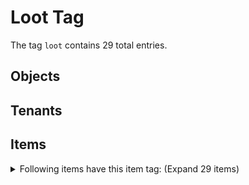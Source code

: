 # Loot Tag

The tag `loot` contains 29 total entries.

## Objects

## Tenants

## Items

<details markdown="1"><summary>Following items have this item tag: (Expand 29 items)</summary>

- <img src="https://raw.githubusercontent.com/Ceterai/Enternia/main/items/active/alta/loot/biome/ct_astera_loot.png" alt="Astera Loot Crate icon" loading="lazy" height=16px width="auto" /> [Astera Loot Crate](https://ceterai.github.io/MyEnternia/Wiki/AsteraLootCrate)
- <img src="https://raw.githubusercontent.com/Ceterai/Enternia/main/items/active/alta/loot/biome/ct_ayaka_loot.png" alt="Ayaka Loot Crate icon" loading="lazy" height=16px width="auto" /> [Ayaka Loot Crate](https://ceterai.github.io/MyEnternia/Wiki/AyakaLootCrate)
- <img src="https://raw.githubusercontent.com/Ceterai/Enternia/main/items/active/alta/loot/biome/ct_bionid_loot.png" alt="Bionid Loot Crate icon" loading="lazy" height=16px width="auto" /> [Bionid Loot Crate](https://ceterai.github.io/MyEnternia/Wiki/BionidLootCrate)
- <img src="https://raw.githubusercontent.com/Ceterai/Enternia/main/items/active/alta/loot/biome/ct_bishyn_loot.png" alt="Bishyn Loot Crate icon" loading="lazy" height=16px width="auto" /> [Bishyn Loot Crate](https://ceterai.github.io/MyEnternia/Wiki/BishynLootCrate)
- <img src="https://raw.githubusercontent.com/Ceterai/Enternia/main/items/active/alta/loot/biome/ct_calin_loot.png" alt="Calin Loot Crate icon" loading="lazy" height=16px width="auto" /> [Calin Loot Crate](https://ceterai.github.io/MyEnternia/Wiki/CalinLootCrate)
- <img src="https://raw.githubusercontent.com/Ceterai/Enternia/main/items/active/alta/loot/biome/ct_crystalline_prime_loot.png" alt="Crystalline Prime Loot Crate icon" loading="lazy" height=16px width="auto" /> [Crystalline Prime Loot Crate](https://ceterai.github.io/MyEnternia/Wiki/CrystallinePrimeLootCrate)
- <img src="https://raw.githubusercontent.com/Ceterai/Enternia/main/items/active/alta/loot/biome/ct_eds_loot.png" alt="EDS Loot Crate icon" loading="lazy" height=16px width="auto" /> [EDS Loot Crate](https://ceterai.github.io/MyEnternia/Wiki/EDSLootCrate)
- <img src="https://raw.githubusercontent.com/Ceterai/Enternia/main/items/active/alta/loot/biome/ct_elin_loot.png" alt="Elin Loot Crate icon" loading="lazy" height=16px width="auto" /> [Elin Loot Crate](https://ceterai.github.io/MyEnternia/Wiki/ElinLootCrate)
- <img src="https://raw.githubusercontent.com/Ceterai/Enternia/main/items/active/alta/loot/biome/ct_enchanted_loot.png" alt="Enchanted Loot Crate icon" loading="lazy" height=16px width="auto" /> [Enchanted Loot Crate](https://ceterai.github.io/MyEnternia/Wiki/EnchantedLootCrate)
- <img src="https://raw.githubusercontent.com/Ceterai/Enternia/main/items/active/alta/loot/biome/ct_eva_loot.png" alt="Eva Loot Crate icon" loading="lazy" height=16px width="auto" /> [Eva Loot Crate](https://ceterai.github.io/MyEnternia/Wiki/EvaLootCrate)
- <img src="https://raw.githubusercontent.com/Ceterai/Enternia/main/items/active/alta/loot/biome/ct_faradea_loot.png" alt="Faradea Loot Crate icon" loading="lazy" height=16px width="auto" /> [Faradea Loot Crate](https://ceterai.github.io/MyEnternia/Wiki/FaradeaLootCrate)
- <img src="https://raw.githubusercontent.com/Ceterai/Enternia/main/items/active/alta/loot/biome/ct_gheatsyn_loot.png" alt="Gheatsyn Loot Crate icon" loading="lazy" height=16px width="auto" /> [Gheatsyn Loot Crate](https://ceterai.github.io/MyEnternia/Wiki/GheatsynLootCrate)
- <img src="https://raw.githubusercontent.com/Ceterai/Enternia/main/items/active/alta/loot/biome/ct_gyera_loot.png" alt="Gyera Loot Crate icon" loading="lazy" height=16px width="auto" /> [Gyera Loot Crate](https://ceterai.github.io/MyEnternia/Wiki/GyeraLootCrate)
- <img src="https://raw.githubusercontent.com/Ceterai/Enternia/main/items/active/alta/loot/biome/ct_haven_loot.png" alt="Haven Loot Crate icon" loading="lazy" height=16px width="auto" /> [Haven Loot Crate](https://ceterai.github.io/MyEnternia/Wiki/HavenLootCrate)
- <img src="https://raw.githubusercontent.com/Ceterai/Enternia/main/items/active/alta/loot/biome/ct_hevika_loot.png" alt="Hevika Loot Crate icon" loading="lazy" height=16px width="auto" /> [Hevika Loot Crate](https://ceterai.github.io/MyEnternia/Wiki/HevikaLootCrate)
- <img src="https://raw.githubusercontent.com/Ceterai/Enternia/main/items/active/alta/loot/biome/ct_ion_core_loot.png" alt="Ion Core Loot Crate icon" loading="lazy" height=16px width="auto" /> [Ion Core Loot Crate](https://ceterai.github.io/MyEnternia/Wiki/IonCoreLootCrate)
- <img src="https://raw.githubusercontent.com/Ceterai/Enternia/main/items/active/alta/loot/biome/ct_isoslime_loot.png" alt="Isoslime Loot Crate icon" loading="lazy" height=16px width="auto" /> [Isoslime Loot Crate](https://ceterai.github.io/MyEnternia/Wiki/IsoslimeLootCrate)
- <img src="https://raw.githubusercontent.com/Ceterai/Enternia/main/items/active/alta/loot/biome/ct_koywa_loot.png" alt="Koywa Loot Crate icon" loading="lazy" height=16px width="auto" /> [Koywa Loot Crate](https://ceterai.github.io/MyEnternia/Wiki/KoywaLootCrate)
- <img src="https://raw.githubusercontent.com/Ceterai/Enternia/main/items/active/alta/loot/biome/ct_phospholion_loot.png" alt="Phospholion Loot Crate icon" loading="lazy" height=16px width="auto" /> [Phospholion Loot Crate](https://ceterai.github.io/MyEnternia/Wiki/PhospholionLootCrate)
- <img src="https://raw.githubusercontent.com/Ceterai/Enternia/main/items/active/alta/loot/biome/ct_shroomic_loot.png" alt="Shroomic Loot Crate icon" loading="lazy" height=16px width="auto" /> [Shroomic Loot Crate](https://ceterai.github.io/MyEnternia/Wiki/ShroomicLootCrate)
- <img src="https://raw.githubusercontent.com/Ceterai/Enternia/main/items/active/alta/loot/biome/ct_sona_loot.png" alt="Sona Loot Crate icon" loading="lazy" height=16px width="auto" /> [Sona Loot Crate](https://ceterai.github.io/MyEnternia/Wiki/SonaLootCrate)
- <img src="https://raw.githubusercontent.com/Ceterai/Enternia/main/items/active/alta/loot/tier0.png" alt="Tier 0 Pad icon" loading="lazy" height=16px width="auto" /> [Tier 0 Pad](https://ceterai.github.io/MyEnternia/Wiki/Tier0Pad)
- <img src="https://raw.githubusercontent.com/Ceterai/Enternia/main/items/active/alta/loot/tier1.png" alt="Tier 1 Pad icon" loading="lazy" height=16px width="auto" /> [Tier 1 Pad](https://ceterai.github.io/MyEnternia/Wiki/Tier1Pad)
- <img src="https://raw.githubusercontent.com/Ceterai/Enternia/main/items/active/alta/loot/tier2.png" alt="Tier 2 Pad icon" loading="lazy" height=16px width="auto" /> [Tier 2 Pad](https://ceterai.github.io/MyEnternia/Wiki/Tier2Pad)
- <img src="https://raw.githubusercontent.com/Ceterai/Enternia/main/items/active/alta/loot/tier3.png" alt="Tier 3 Pad icon" loading="lazy" height=16px width="auto" /> [Tier 3 Pad](https://ceterai.github.io/MyEnternia/Wiki/Tier3Pad)
- <img src="https://raw.githubusercontent.com/Ceterai/Enternia/main/items/active/alta/loot/tier4.png" alt="Tier 4 Pad icon" loading="lazy" height=16px width="auto" /> [Tier 4 Pad](https://ceterai.github.io/MyEnternia/Wiki/Tier4Pad)
- <img src="https://raw.githubusercontent.com/Ceterai/Enternia/main/items/active/alta/loot/tier5.png" alt="Tier 5 Pad icon" loading="lazy" height=16px width="auto" /> [Tier 5 Pad](https://ceterai.github.io/MyEnternia/Wiki/Tier5Pad)
- <img src="https://raw.githubusercontent.com/Ceterai/Enternia/main/items/active/alta/loot/biome/ct_warped_loot.png" alt="Warped Loot Crate icon" loading="lazy" height=16px width="auto" /> [Warped Loot Crate](https://ceterai.github.io/MyEnternia/Wiki/WarpedLootCrate)
- <img src="https://raw.githubusercontent.com/Ceterai/Enternia/main/items/active/alta/loot/biome/ct_yaara_loot.png" alt="Yaara Loot Crate icon" loading="lazy" height=16px width="auto" /> [Yaara Loot Crate](https://ceterai.github.io/MyEnternia/Wiki/YaaraLootCrate)

</details>

